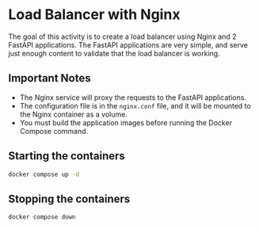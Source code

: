 # Load Balancer with Nginx

The goal of this activity is to create a load balancer using Nginx and 2 FastAPI applications. The FastAPI applications are very simple, and serve just enough content to validate that the load balancer is working.

## Important Notes

- The Nginx service will proxy the requests to the FastAPI applications.
- The configuration file is in the `nginx.conf` file, and it will be mounted to the Nginx container as a volume.
- You must build the application images before running the Docker Compose command.

## Starting the containers

```sh
docker compose up -d
```

## Stopping the containers

```sh
docker compose down
```
